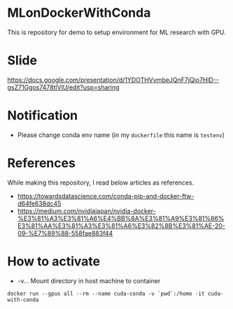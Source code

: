 # MLonDockerWithConda
This is repository for demo to setup environment for ML research with GPU.

# Slide
https://docs.google.com/presentation/d/1YDOTHVvmbeJQnF7jQio7HlD--gsZ71Ggos7478tlVlU/edit?usp=sharing

# Notification

- Please change conda env name (in my `dockerfile` this name is `testenv`)

# References
While making this repository, I read below articles as references.

- https://towardsdatascience.com/conda-pip-and-docker-ftw-d64fe638dc45
- https://medium.com/nvidiajapan/nvidia-docker-%E3%81%A3%E3%81%A6%E4%BB%8A%E3%81%A9%E3%81%86%E3%81%AA%E3%81%A3%E3%81%A6%E3%82%8B%E3%81%AE-20-09-%E7%89%88-558fae883f44

# How to activate

- -v… Mount directory in host machine to container

```
docker run --gpus all --rm --name cuda-conda -v `pwd`:/home -it cuda-with-conda
```